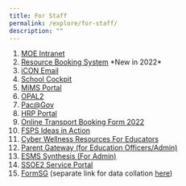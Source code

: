 ```yaml
---
title: For Staff
permalink: /explore/for-staff/
description: ""
---
```

<ol>
<li><a href="https://intranet.moe.gov.sg/Pages/Home.aspx" target="_blank" rel="noopener noreferrer">MOE Intranet</a></li>
<li><a href="https://rbs.avero-tech.com/">Resource Booking System</a>&nbsp;*New in 2022*</li>
<li><a href="https://icon.moe.edu.sg/" target="_blank" rel="noopener noreferrer">iCON Email</a></li>
<li><a href="https://schoolcockpit.moe.gov.sg/" target="_blank" rel="noopener noreferrer">School Cockpit</a></li>
<li><a href="https://idp.mims.moe.gov.sg/nidp/saml2/sso" target="_blank" rel="noopener noreferrer">MiMS Portal</a></li>
<li><a href="https://idm.opal2.moe.edu.sg/account/login?returnUrl=%2Fconnect%2Fauthorize%2Fcallback%3Fresponse_type%3Dcode%26client_id%3DOpal2WebApp%26state%3DgLnJjdvhqoTm8rYfvx3zuAKXIwWcyJaBmkn8Kdea8cHX-%26redirect_uri%3Dhttps%253A%252F%252Fwww.opal2.moe.edu.sg%252Fapp%252Findex.html%26scope%3Dcxprofile%2520openid%2520cxDomainInternalApi%26code_challenge%3DPZ2fBl6FjMSxAmmVIVvIWVShcR6vCi1u5CT0i6Grbs0%26code_challenge_method%3DS256%26nonce%3DgLnJjdvhqoTm8rYfvx3zuAKXIwWcyJaBmkn8Kdea8cHX-" target="_blank" rel="noopener noreferrer">OPAL2</a></li>
<li><a href="https://pacgov.agd.gov.sg/ipac/portal/jsp/login/index1.jsp" target="_blank" rel="noopener noreferrer">Pac@Gov</a></li>
<li><a href="https://www.hrp.gov.sg/hrp/#/" target="_blank" rel="noopener noreferrer">HRP Portal</a></li>
<li>
<div><a href="https://go.gov.sg/fsps-transportbooking" target="_blank" rel="noopener noreferrer">Online Transport Booking Form 2022</a></div>
</li>
<li><a href="http://gg.gg/fsps_suggestion" target="_blank" rel="noopener noreferrer">FSPS Ideas in Action</a></li>
<li><a href="https://ictconnection.moe.edu.sg/cyber-wellness/for-educators" target="_blank" rel="noopener noreferrer">Cyber Wellness Resources For Educators</a></li>
<li><a href="https://pg.moe.edu.sg/" target="_blank" rel="noopener noreferrer">Parent Gateway (for Education Officers/Admin)</a></li>
<li><a href="https://esms.stsynthesis.com/" target="_blank" rel="noopener noreferrer">ESMS Synthesis (For Admin)</a></li>
<li><a href="https://ssoe2.moe.edu.sg/" target="_blank" rel="noopener noreferrer">SSOE2 Service Portal</a></li>
<li><a href="https://form.gov.sg/#!/">FormSG</a> (separate link for data collation&nbsp;<a href="https://collate.form.gov.sg/">here</a>)</li>
</ol>